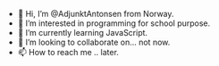 - 👋 Hi, I’m @AdjunktAntonsen from Norway. 
- 👀 I’m interested in programming for school purpose.
- 🌱 I’m currently learning JavaScript. 
- 💞️ I’m looking to collaborate on... not now. 
- 📫 How to reach me .. later. 

<!---
AdjunktAntonsen/AdjunktAntonsen is a ✨ special ✨ repository because its `README.md` (this file) appears on your GitHub profile.
You can click the Preview link to take a look at your changes.
--->
